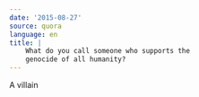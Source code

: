 ```yaml
---
date: '2015-08-27'
source: quora
language: en
title: |
    What do you call someone who supports the
    genocide of all humanity?
---
```


A villain
